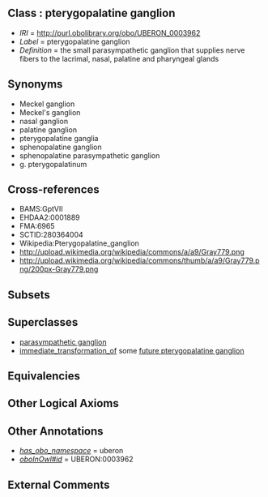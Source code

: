 
## Class : pterygopalatine ganglion

 * *IRI* = http://purl.obolibrary.org/obo/UBERON_0003962
 * *Label* = pterygopalatine ganglion
 * *Definition* = the small parasympathetic ganglion that supplies nerve fibers to the lacrimal, nasal, palatine and pharyngeal glands

## Synonyms

 * Meckel ganglion
 * Meckel's ganglion
 * nasal ganglion
 * palatine ganglion
 * pterygopalatine ganglia
 * sphenopalatine ganglion
 * sphenopalatine parasympathetic ganglion
 * g. pterygopalatinum

## Cross-references

 * BAMS:GptVII
 * EHDAA2:0001889
 * FMA:6965
 * SCTID:280364004
 * Wikipedia:Pterygopalatine_ganglion
 * http://upload.wikimedia.org/wikipedia/commons/a/a9/Gray779.png
 * http://upload.wikimedia.org/wikipedia/commons/thumb/a/a9/Gray779.png/200px-Gray779.png

## Subsets


## Superclasses

 * [parasympathetic ganglion](../../UBERON/08/UBERON_0001808.md)
 * [immediate_transformation_of](../../SIO/58/SIO_000658.md) some [future pterygopalatine ganglion](../../UBERON/28/UBERON_0010128.md)

## Equivalencies


## Other Logical Axioms


## Other Annotations

 * *[has_obo_namespace](../../ce/oboInOwl#hasOBONamespace.md)* = uberon
 * *[oboInOwl#id](../../id/oboInOwl#id.md)* = UBERON:0003962

## External Comments

